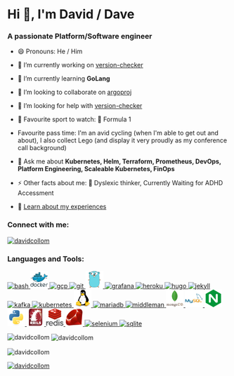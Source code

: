 # Hi 👋, I'm David / Dave
### A passionate Platform/Software engineer</h3>

<p align="left">  </p>

- 😄 Pronouns: He / Him

- 🔭 I’m currently working on [version-checker](://github.com/jetstack/version-checker)

- 🌱 I’m currently learning **GoLang**

- 👯 I’m looking to collaborate on [argoproj](://github.com/argoproj)

- 🤝 I’m looking for help with [version-checker](://github.com/jetstack/version-checker)

- 🏅 Favourite sport to watch: 🏁 Formula 1

- Favourite pass time: I'm an avid cycling (when I'm able to get out and about), I also collect Lego (and display it very proudly as my conference call background)

- 💬 Ask me about **Kubernetes, Helm, Terraform, Prometheus, DevOps, Platform Engineering, Scaleable Kubernetes, FinOps**

- ⚡ Other facts about me: 🧠 Dyslexic thinker, Currently Waiting for ADHD Accessment

- 📄 [Learn about my experiences](https://david.collom.co.uk/cv.pdf)

### Connect with me:
<p align="left">
<a href="https://linkedin.com/in/davidcollom" target="blank"><img align="center" src="https://raw.githubusercontent.com/rahuldkjain/github-profile-readme-generator/master/src/images/icons/Social/linked-in-alt.svg" alt="davidcollom" height="30" width="40" /></a>
</p>

### Languages and Tools:</h3>
<p align="left">
  <a href="https://www.gnu.org/software/bash/" target="_blank" rel="noreferrer">
  <img
    src="https://www.vectorlogo.zone/logos/gnu_bash/gnu_bash-icon.svg"
    alt="bash"
    width="40"
    height="40"
  />
</a>
<a href="https://www.docker.com/" target="_blank" rel="noreferrer">
  <img
    src="https://raw.githubusercontent.com/devicons/devicon/master/icons/docker/docker-original-wordmark.svg"
    alt="docker"
    width="40"
    height="40"
  />
</a>
<a href="https://cloud.google.com" target="_blank" rel="noreferrer">
  <img
    src="https://www.vectorlogo.zone/logos/google_cloud/google_cloud-icon.svg"
    alt="gcp"
    width="40"
    height="40"
  />
</a>
<a href="https://git-scm.com/" target="_blank" rel="noreferrer">
  <img
    src="https://www.vectorlogo.zone/logos/git-scm/git-scm-icon.svg"
    alt="git"
    width="40"
    height="40"
  />
</a>
<a href="https://golang.org" target="_blank" rel="noreferrer">
  <img
    src="https://raw.githubusercontent.com/devicons/devicon/master/icons/go/go-original.svg"
    alt="go"
    width="40"
    height="40"
  />
</a>
<a href="https://grafana.com" target="_blank" rel="noreferrer">
  <img
    src="https://www.vectorlogo.zone/logos/grafana/grafana-icon.svg"
    alt="grafana"
    width="40"
    height="40"
  />
</a>
<a href="https://heroku.com" target="_blank" rel="noreferrer">
  <img
    src="https://www.vectorlogo.zone/logos/heroku/heroku-icon.svg"
    alt="heroku"
    width="40"
    height="40"
  />
</a>
<a href="https://gohugo.io/" target="_blank" rel="noreferrer">
  <img
    src="https://api.iconify.design/logos-hugo.svg"
    alt="hugo"
    width="40"
    height="40"
  />
</a>
<a href="https://jekyllrb.com/" target="_blank" rel="noreferrer">
  <img
    src="https://www.vectorlogo.zone/logos/jekyllrb/jekyllrb-icon.svg"
    alt="jekyll"
    width="40"
    height="40"
  />
</a>
<a href="https://kafka.apache.org/" target="_blank" rel="noreferrer">
  <img
    src="https://www.vectorlogo.zone/logos/apache_kafka/apache_kafka-icon.svg"
    alt="kafka"
    width="40"
    height="40"
  />
</a>
<a href="https://kubernetes.io" target="_blank" rel="noreferrer">
  <img
    src="https://www.vectorlogo.zone/logos/kubernetes/kubernetes-icon.svg"
    alt="kubernetes"
    width="40"
    height="40"
  />
</a>
<a href="https://www.linux.org/" target="_blank" rel="noreferrer">
  <img
    src="https://raw.githubusercontent.com/devicons/devicon/master/icons/linux/linux-original.svg"
    alt="linux"
    width="40"
    height="40"
  />
</a>
<a href="https://mariadb.org/" target="_blank" rel="noreferrer">
  <img
    src="https://www.vectorlogo.zone/logos/mariadb/mariadb-icon.svg"
    alt="mariadb"
    width="40"
    height="40"
  />
</a>
<a href="https://middlemanapp.com/" target="_blank" rel="noreferrer">
  <img
    src="https://raw.githubusercontent.com/leungwensen/svg-icon/b84b3f3a3da329b7c1d02346865f8e98beb05413/dist/svg/logos/middleman.svg"
    alt="middleman"
    width="40"
    height="40"
  />
</a>
<a href="https://www.mongodb.com/" target="_blank" rel="noreferrer">
  <img
    src="https://raw.githubusercontent.com/devicons/devicon/master/icons/mongodb/mongodb-original-wordmark.svg"
    alt="mongodb"
    width="40"
    height="40"
  />
</a>
<a href="https://www.mysql.com/" target="_blank" rel="noreferrer">
  <img
    src="https://raw.githubusercontent.com/devicons/devicon/master/icons/mysql/mysql-original-wordmark.svg"
    alt="mysql"
    width="40"
    height="40"
  />
</a>
<a href="https://www.nginx.com" target="_blank" rel="noreferrer">
  <img
    src="https://raw.githubusercontent.com/devicons/devicon/master/icons/nginx/nginx-original.svg"
    alt="nginx"
    width="40"
    height="40"
  />
</a>
<a href="https://www.python.org" target="_blank" rel="noreferrer">
  <img
    src="https://raw.githubusercontent.com/devicons/devicon/master/icons/python/python-original.svg"
    alt="python"
    width="40"
    height="40"
  />
</a>
<a href="https://rubyonrails.org" target="_blank" rel="noreferrer">
  <img
    src="https://raw.githubusercontent.com/devicons/devicon/master/icons/rails/rails-original-wordmark.svg"
    alt="rails"
    width="40"
    height="40"
  />
</a>
<a href="https://redis.io" target="_blank" rel="noreferrer">
  <img src="https://raw.githubusercontent.com/devicons/devicon/master/icons/redis/redis-original-wordmark.svg" alt="redis" width="40" height="40"
  />
</a>
<a href="https://www.ruby-lang.org/en/" target="_blank" rel="noreferrer">
  <img src="https://raw.githubusercontent.com/devicons/devicon/master/icons/ruby/ruby-original.svg" alt="ruby" width="40" height="40"/>
</a>
<a href="https://www.selenium.dev" target="_blank" rel="noreferrer">
  <img
    src="https://raw.githubusercontent.com/detain/svg-logos/780f25886640cef088af994181646db2f6b1a3f8/svg/selenium-logo.svg"
    alt="selenium"
    width="40"
    height="40"
  />
</a>
<a href="https://www.sqlite.org/" target="_blank" rel="noreferrer">
  <img
    src="https://www.vectorlogo.zone/logos/sqlite/sqlite-icon.svg"
    alt="sqlite"
    width="40"
    height="40"
  />
</a>

</p>

<img align="left" src="https://github-readme-stats.vercel.app/api/top-langs?username=davidcollom&show_icons=true&locale=en&layout=compact" alt="davidcollom" />

&nbsp;<img align="center" src="https://github-readme-stats.vercel.app/api?username=davidcollom&show_icons=true&locale=en" alt="davidcollom" />

<img align="center" src="https://github-readme-streak-stats.herokuapp.com/?user=davidcollom&" alt="davidcollom" />

<a href="https://github.com/ryo-ma/github-profile-trophy"><img src="https://github-profile-trophy.vercel.app/?username=davidcollom" alt="davidcollom" /></a>
